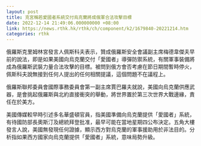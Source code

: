 ```yaml
---
layout: post
title: 克宮稱若愛國者系統交付烏克蘭將成俄軍合法攻擊目標
date: 2022-12-14 21:49:06.000000000 +08:00
link: https://news.rthk.hk/rthk/ch/component/k2/1679840-20221214.htm
categories: rthk
---
```


俄羅斯克里姆林宮發言人佩斯科夫表示，贊成俄羅斯安全會議副主席梅德韋傑夫早前的說法，即是如果美國向烏克蘭交付「愛國者」導彈防禦系統，有關軍事裝備將成為俄羅斯武裝力量合法攻擊的目標。被問到俄方會否考慮在節日期間暫時停火，佩斯科夫說無接到任何人提出的任何相關提議，這個問題不在議程上。

俄羅斯聯邦委員會國際事務委員會第一副主席賈巴羅夫就說，美國向烏克蘭供應武器，是會挑起俄羅斯與北約直接衝突的舉動，將世界置於第三次世界大戰邊緣，責任在於美方。

美國傳媒較早時引述多名華盛頓官員，指美國準備向烏克蘭提供「愛國者」系統，有待國防部長奧斯汀及總統拜登批准，最早可能在當地星期四公布決定。五角大樓發言人說，美國無發現任何證據，顯示西方對烏克蘭的軍事援助用於非法目的。分析指如果西方國家向烏克蘭提供「愛國者」系統，意味局勢升級。

